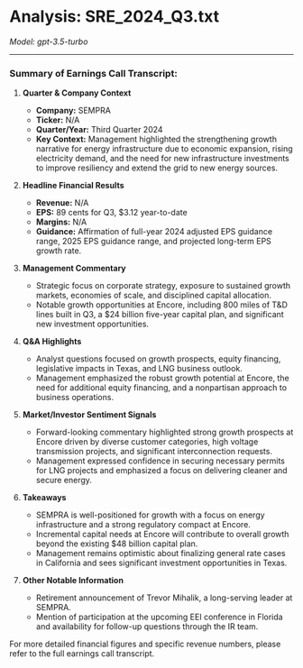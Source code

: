 # Analysis: SRE_2024_Q3.txt

*Model: gpt-3.5-turbo*

---

### Summary of Earnings Call Transcript:

1. **Quarter & Company Context**
   - **Company:** SEMPRA
   - **Ticker:** N/A
   - **Quarter/Year:** Third Quarter 2024
   - **Key Context:** Management highlighted the strengthening growth narrative for energy infrastructure due to economic expansion, rising electricity demand, and the need for new infrastructure investments to improve resiliency and extend the grid to new energy sources.

2. **Headline Financial Results**
   - **Revenue:** N/A
   - **EPS:** 89 cents for Q3, $3.12 year-to-date
   - **Margins:** N/A
   - **Guidance:** Affirmation of full-year 2024 adjusted EPS guidance range, 2025 EPS guidance range, and projected long-term EPS growth rate.

3. **Management Commentary**
   - Strategic focus on corporate strategy, exposure to sustained growth markets, economies of scale, and disciplined capital allocation.
   - Notable growth opportunities at Encore, including 800 miles of T&D lines built in Q3, a $24 billion five-year capital plan, and significant new investment opportunities.

4. **Q&A Highlights**
   - Analyst questions focused on growth prospects, equity financing, legislative impacts in Texas, and LNG business outlook.
   - Management emphasized the robust growth potential at Encore, the need for additional equity financing, and a nonpartisan approach to business operations.

5. **Market/Investor Sentiment Signals**
   - Forward-looking commentary highlighted strong growth prospects at Encore driven by diverse customer categories, high voltage transmission projects, and significant interconnection requests.
   - Management expressed confidence in securing necessary permits for LNG projects and emphasized a focus on delivering cleaner and secure energy.

6. **Takeaways**
   - SEMPRA is well-positioned for growth with a focus on energy infrastructure and a strong regulatory compact at Encore.
   - Incremental capital needs at Encore will contribute to overall growth beyond the existing $48 billion capital plan.
   - Management remains optimistic about finalizing general rate cases in California and sees significant investment opportunities in Texas.

7. **Other Notable Information**
   - Retirement announcement of Trevor Mihalik, a long-serving leader at SEMPRA.
   - Mention of participation at the upcoming EEI conference in Florida and availability for follow-up questions through the IR team.

For more detailed financial figures and specific revenue numbers, please refer to the full earnings call transcript.